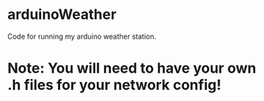 # arduinoWeather
Code for running my arduino weather station. 

# Note: You will need to have your own .h files for your network config!

